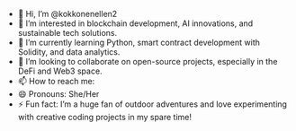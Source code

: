 - 👋 Hi, I’m @kokkonenellen2
- 👀 I’m interested in blockchain development, AI innovations, and sustainable tech solutions.
- 🌱 I’m currently learning Python, smart contract development with Solidity, and data analytics.
- 💞️ I’m looking to collaborate on open-source projects, especially in the DeFi and Web3 space.
- 📫 How to reach me:
- 😄 Pronouns: She/Her
- ⚡ Fun fact: I’m a huge fan of outdoor adventures and love experimenting with creative coding projects in my spare time!

<!---
kokkonenellen2/kokkonenellen2 is a ✨ special ✨ repository because its `README.md` (this file) appears on your GitHub profile.
You can click the Preview link to take a look at your changes.
--->
